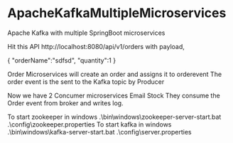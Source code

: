# ApacheKafkaMultipleMicroservices
Apache Kafka with multiple SpringBoot microservices

Hit this API http://localhost:8080/api/v1/orders with payload,

{
    "orderName":"sdfsd",
    "quantity":1
}

Order Microservices will create an order and assigns it to orderevent
The order event is the sent to the Kafka topic by Producer

Now we have 2 Concumer microservices
Email
Stock
They consume the Order event from broker and writes log.

To start zookeeper in windows .\bin\windows\zookeeper-server-start.bat .\config\zookeeper.properties To start kafka in windows .\bin\windows\kafka-server-start.bat .\config\server.properties
